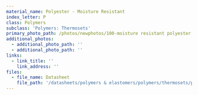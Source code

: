 ```yaml
---
material_name: Polyester - Moisture Resistant
index_letter: P
class: Polymers
subclass: 'Polymers: Thermosets'
primary_photo_path: /photos/newphotos/100-moisture resistant polyester.jpg
additional_photos:
  - additional_photo_path: ''
  - additional_photo_path: ''
links:
  - link_title: ''
    link_address: ''
files:
  - file_name: Datasheet
    file_path: '/datasheets/polymers & elastomers/polymers/thermosets/polyester.pdf'
---
```


